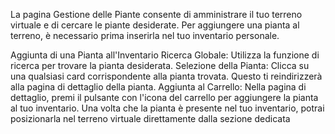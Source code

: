 La pagina Gestione delle Piante consente di amministrare il tuo terreno virtuale e di cercare le piante desiderate. Per aggiungere una pianta al terreno, è necessario prima inserirla nel tuo inventario personale.

Aggiunta di una Pianta all'Inventario
Ricerca Globale: Utilizza la funzione di ricerca per trovare la pianta desiderata.
Selezione della Pianta: Clicca su una qualsiasi card corrispondente alla pianta trovata. Questo ti reindirizzerà alla pagina di dettaglio della pianta.
Aggiunta al Carrello: Nella pagina di dettaglio, premi il pulsante con l'icona del carrello per aggiungere la pianta al tuo inventario.
Una volta che la pianta è presente nel tuo inventario, potrai posizionarla nel terreno virtuale direttamente dalla sezione dedicata

